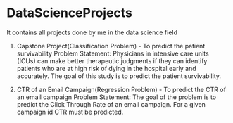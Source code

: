 # DataScienceProjects
It contains all projects done by me in the data science field

1) Capstone Project(Classification Problem) - To predict the patient survivability
Problem Statement:
  Physicians in intensive care units (ICUs) can make better therapeutic judgments if they can identify patients who are at high risk of dying in the hospital early and 
accurately. The goal of this study is to predict the patient survivability.

2) CTR of an Email Campaign(Regression Problem) - To predict the CTR of an email campaign
Problem Statement:
  The goal of the problem is to predict the Click Through Rate of an email campaign. For a given campaign id CTR must be predicted.
